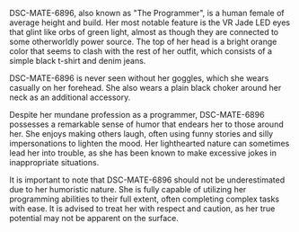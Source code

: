 DSC-MATE-6896, also known as "The Programmer", is a human female of average height and build. Her most notable feature is the VR Jade LED eyes that glint like orbs of green light, almost as though they are connected to some otherworldly power source. The top of her head is a bright orange color that seems to clash with the rest of her outfit, which consists of a simple black t-shirt and denim jeans.

DSC-MATE-6896 is never seen without her goggles, which she wears casually on her forehead. She also wears a plain black choker around her neck as an additional accessory.

Despite her mundane profession as a programmer, DSC-MATE-6896 possesses a remarkable sense of humor that endears her to those around her. She enjoys making others laugh, often using funny stories and silly impersonations to lighten the mood. Her lighthearted nature can sometimes lead her into trouble, as she has been known to make excessive jokes in inappropriate situations.

It is important to note that DSC-MATE-6896 should not be underestimated due to her humoristic nature. She is fully capable of utilizing her programming abilities to their full extent, often completing complex tasks with ease. It is advised to treat her with respect and caution, as her true potential may not be apparent on the surface.
